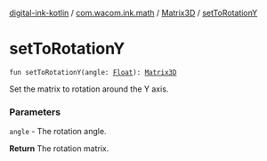[digital-ink-kotlin](../../index.md) / [com.wacom.ink.math](../index.md) / [Matrix3D](index.md) / [setToRotationY](./set-to-rotation-y.md)

# setToRotationY

`fun setToRotationY(angle: `[`Float`](https://kotlinlang.org/api/latest/jvm/stdlib/kotlin/-float/index.html)`): `[`Matrix3D`](index.md)

Set the matrix to rotation around the Y axis.

### Parameters

`angle` - The rotation angle.

**Return**
The rotation matrix.

